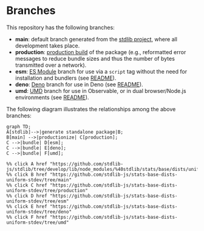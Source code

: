 <!--

@license Apache-2.0

Copyright (c) 2022 The Stdlib Authors.

Licensed under the Apache License, Version 2.0 (the "License");
you may not use this file except in compliance with the License.
You may obtain a copy of the License at

    http://www.apache.org/licenses/LICENSE-2.0

Unless required by applicable law or agreed to in writing, software
distributed under the License is distributed on an "AS IS" BASIS,
WITHOUT WARRANTIES OR CONDITIONS OF ANY KIND, either express or implied.
See the License for the specific language governing permissions and
limitations under the License.

-->

# Branches

This repository has the following branches:

-   **main**: default branch generated from the [stdlib project][stdlib-url], where all development takes place.
-   **production**: [production build][production-url] of the package (e.g., reformatted error messages to reduce bundle sizes and thus the number of bytes transmitted over a network).
-   **esm**: [ES Module][esm-url] branch for use via a `script` tag without the need for installation and bundlers (see [README][esm-readme]).
-   **deno**: [Deno][deno-url] branch for use in Deno (see [README][deno-readme]).
-   **umd**: [UMD][umd-url] branch for use in Observable, or in dual browser/Node.js environments (see [README][umd-readme]).

The following diagram illustrates the relationships among the above branches:

```mermaid
graph TD;
A[stdlib]-->|generate standalone package|B;
B[main] -->|productionize| C[production];
C -->|bundle| D[esm];
C -->|bundle| E[deno];
C -->|bundle| F[umd];

%% click A href "https://github.com/stdlib-js/stdlib/tree/develop/lib/node_modules/%40stdlib/stats/base/dists/uniform/stdev"
%% click B href "https://github.com/stdlib-js/stats-base-dists-uniform-stdev/tree/main"
%% click C href "https://github.com/stdlib-js/stats-base-dists-uniform-stdev/tree/production"
%% click D href "https://github.com/stdlib-js/stats-base-dists-uniform-stdev/tree/esm"
%% click E href "https://github.com/stdlib-js/stats-base-dists-uniform-stdev/tree/deno"
%% click F href "https://github.com/stdlib-js/stats-base-dists-uniform-stdev/tree/umd"
```

[stdlib-url]: https://github.com/stdlib-js/stdlib/tree/develop/lib/node_modules/%40stdlib/stats/base/dists/uniform/stdev
[production-url]: https://github.com/stdlib-js/stats-base-dists-uniform-stdev/tree/production
[deno-url]: https://github.com/stdlib-js/stats-base-dists-uniform-stdev/tree/deno
[deno-readme]: https://github.com/stdlib-js/stats-base-dists-uniform-stdev/blob/deno/README.md
[umd-url]: https://github.com/stdlib-js/stats-base-dists-uniform-stdev/tree/umd
[umd-readme]: https://github.com/stdlib-js/stats-base-dists-uniform-stdev/blob/umd/README.md
[esm-url]: https://github.com/stdlib-js/stats-base-dists-uniform-stdev/tree/esm
[esm-readme]: https://github.com/stdlib-js/stats-base-dists-uniform-stdev/blob/esm/README.md